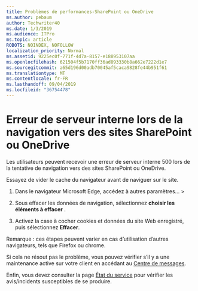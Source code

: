 ```yaml
---
title: Problèmes de performances-SharePoint ou OneDrive
ms.author: pebaum
author: Techwriter40
ms.date: 1/3/2019
ms.audience: ITPro
ms.topic: article
ROBOTS: NOINDEX, NOFOLLOW
localization_priority: Normal
ms.assetid: 9225ec0f-771f-4d7a-8157-e188953107aa
ms.openlocfilehash: 621504f5b7170ff36ad093330b8a662e7222d1e7
ms.sourcegitcommit: a65d196d00adb70045af5caca9828fe44b951f61
ms.translationtype: MT
ms.contentlocale: fr-FR
ms.lasthandoff: 09/04/2019
ms.locfileid: "36754478"
---
```

# <a name="internal-server-error-when-navigating-to-sharepoint-or-onedrive-sites"></a>Erreur de serveur interne lors de la navigation vers des sites SharePoint ou OneDrive

Les utilisateurs peuvent recevoir une erreur de serveur interne 500 lors de la tentative de navigation vers des sites SharePoint ou OneDrive. 

Essayez de vider le cache du navigateur avant de naviguer sur le site.


1. Dans le navigateur Microsoft Edge, accédez à autres paramètres... >

2. Sous effacer les données de navigation, sélectionnez **choisir les éléments à effacer** .

3. Activez la case à cocher cookies et données du site Web enregistré, puis sélectionnez **Effacer**.

Remarque : ces étapes peuvent varier en cas d’utilisation d’autres navigateurs, tels que Firefox ou chrome.

Si cela ne résout pas le problème, vous pouvez vérifier s’il y a une maintenance active sur votre client en accédant au [Centre de messages](https://portal.office.com/adminportal/home#/MessageCenter).

Enfin, vous devez consulter la page [État du service](https://portal.office.com/adminportal/home#/servicehealth) pour vérifier les avis/incidents susceptibles de se produire.


